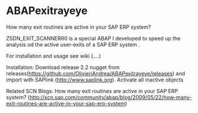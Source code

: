 # ABAPexitrayeye
How many exit routines are active in your SAP ERP system?

ZSDN_EXIT_SCANNER60 is a special ABAP I developed to speed up the analysis od the active user-exits of a SAP ERP system .

For installation and usage see wiki (....)

Installation: Download release 2.2 nugget from releases(https://github.com/OlivieriAndrea/ABAPexitrayeye/releases) and import with SAPlink (http://www.saplink.org). Activate all inactive objects

Related SCN Blogs: How many exit routines are active in your SAP ERP system?
(http://scn.sap.com/community/abap/blog/2009/05/22/how-many-exit-routines-are-active-in-your-sap-erp-system)
